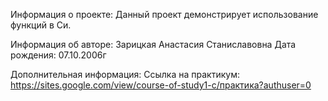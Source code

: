 Информация о проекте:
Данный проект демонстрирует использование функций в Си.

Информация об авторе:
Зарицкая Анастасия Станиславовна
Дата рождения: 07.10.2006г

Дополнительная информация:
Ссылка на практикум: https://sites.google.com/view/course-of-study1-c/практика?authuser=0
